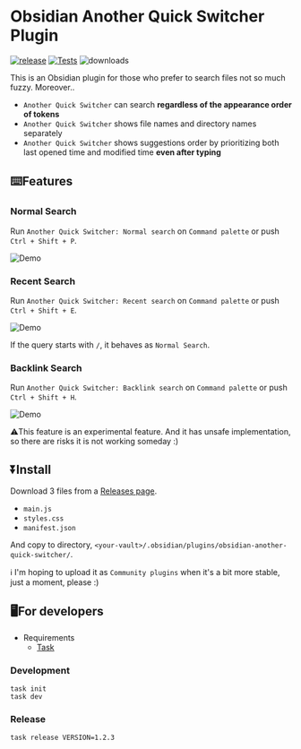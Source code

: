 # Obsidian Another Quick Switcher Plugin

[![release](https://img.shields.io/github/release/tadashi-aikawa/obsidian-another-quick-switcher.svg)](https://github.com/tadashi-aikawa/obsidian-another-quick-switcher/releases/latest)
[![Tests](https://github.com/tadashi-aikawa/obsidian-another-quick-switcher/workflows/Tests/badge.svg)](https://github.com/tadashi-aikawa/obsidian-another-quick-switcher/actions)
![downloads](https://img.shields.io/github/downloads/tadashi-aikawa/obsidian-another-quick-switcher/total)

This is an Obsidian plugin for those who prefer to search files not so much fuzzy. Moreover..

- `Another Quick Switcher` can search **regardless of the appearance order of tokens**
- `Another Quick Switcher` shows file names and directory names separately
- `Another Quick Switcher` shows suggestions order by prioritizing both last opened time and modified time **even after typing**

## ⌨️Features

### Normal Search

Run `Another Quick Switcher: Normal search` on `Command palette` or push `Ctrl + Shift + P`.

![Demo](https://raw.githubusercontent.com/tadashi-aikawa/obsidian-another-quick-switcher/master/demo/normal.gif)

### Recent Search

Run `Another Quick Switcher: Recent search` on `Command palette` or push `Ctrl + Shift + E`.

![Demo](https://raw.githubusercontent.com/tadashi-aikawa/obsidian-another-quick-switcher/master/demo/recent.gif)

If the query starts with `/`, it behaves as `Normal Search`.

### Backlink Search

Run `Another Quick Switcher: Backlink search` on `Command palette` or push `Ctrl + Shift + H`.

![Demo](https://raw.githubusercontent.com/tadashi-aikawa/obsidian-another-quick-switcher/master/demo/backlink.gif)

⚠️This feature is an experimental feature. And it has unsafe implementation, so there are risks it is not working someday :)

## ⏬Install

Download 3 files from a [Releases page].

- `main.js`
- `styles.css`
- `manifest.json`

And copy to directory, `<your-vault>/.obsidian/plugins/obsidian-another-quick-switcher/`.

ℹ I'm hoping to upload it as `Community plugins` when it's a bit more stable, just a moment, please :)

[Releases page]: https://github.com/tadashi-aikawa/obsidian-another-quick-switcher/releases/latest

## 🖥️For developers

- Requirements
  - [Task]

### Development

```console
task init
task dev
```

### Release

```console
task release VERSION=1.2.3
```

[Task]: https://github.com/go-task/task

